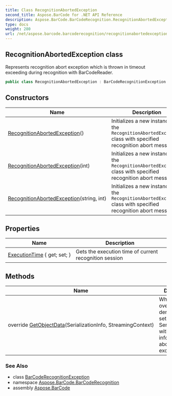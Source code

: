 ```yaml
---
title: Class RecognitionAbortedException
second_title: Aspose.BarCode for .NET API Reference
description: Aspose.BarCode.BarCodeRecognition.RecognitionAbortedException class. Represents recognition abort exception which is thrown in timeout exceeding during recognition with BarCodeReader
type: docs
weight: 280
url: /net/aspose.barcode.barcoderecognition/recognitionabortedexception/
---
```

## RecognitionAbortedException class

Represents recognition abort exception which is thrown in timeout exceeding during recognition with BarCodeReader.

```csharp
public class RecognitionAbortedException : BarCodeRecognitionException
```

## Constructors

| Name | Description |
| --- | --- |
| [RecognitionAbortedException](recognitionabortedexception/#constructor)() | Initializes a new instance of the `RecognitionAbortedException` class with specified recognition abort message. |
| [RecognitionAbortedException](recognitionabortedexception/#constructor_1)(int) | Initializes a new instance of the `RecognitionAbortedException` class with specified recognition abort message. |
| [RecognitionAbortedException](recognitionabortedexception/#constructor_2)(string, int) | Initializes a new instance of the `RecognitionAbortedException` class with specified recognition abort message. |

## Properties

| Name | Description |
| --- | --- |
| [ExecutionTime](../../aspose.barcode.barcoderecognition/recognitionabortedexception/executiontime/) { get; set; } | Gets the execution time of current recognition session |

## Methods

| Name | Description |
| --- | --- |
| override [GetObjectData](../../aspose.barcode.barcoderecognition/recognitionabortedexception/getobjectdata/)(SerializationInfo, StreamingContext) | When overridden in a derived class, sets the SerializationInfo with information about the exception. |

### See Also

* class [BarCodeRecognitionException](../barcoderecognitionexception/)
* namespace [Aspose.BarCode.BarCodeRecognition](../../aspose.barcode.barcoderecognition/)
* assembly [Aspose.BarCode](../../)


